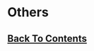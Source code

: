 # Others

## [Back To Contents](https://github.com/FreeCheatSheet/FreeCheatSheetGuide/blob/main/README.md#contents)
